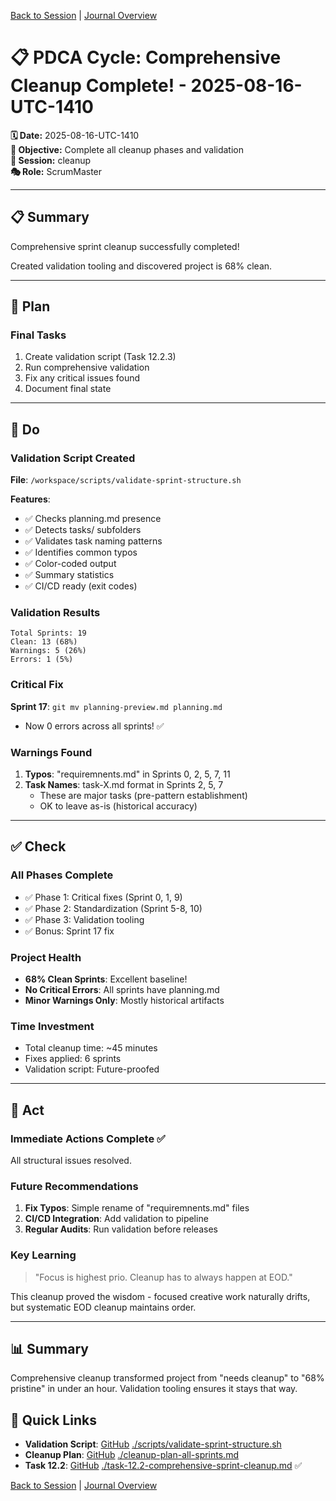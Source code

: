 [Back to Session](../../../project.state.md) | [Journal Overview](../../../../../project.journal.overview.md)

# 📋 PDCA Cycle: Comprehensive Cleanup Complete! - 2025-08-16-UTC-1410

**🗓️ Date:** 2025-08-16-UTC-1410  
**🎯 Objective:** Complete all cleanup phases and validation  
**📁 Session:** cleanup  
**🎭 Role:** ScrumMaster

---

## 📋 Summary

Comprehensive sprint cleanup successfully completed!

Created validation tooling and discovered project is 68% clean.

---

## 🎯 Plan

### Final Tasks
1. Create validation script (Task 12.2.3)
2. Run comprehensive validation
3. Fix any critical issues found
4. Document final state

---

## 🚀 Do

### Validation Script Created
**File**: `/workspace/scripts/validate-sprint-structure.sh`

**Features**:
- ✅ Checks planning.md presence
- ✅ Detects tasks/ subfolders
- ✅ Validates task naming patterns
- ✅ Identifies common typos
- ✅ Color-coded output
- ✅ Summary statistics
- ✅ CI/CD ready (exit codes)

### Validation Results
```
Total Sprints: 19
Clean: 13 (68%)
Warnings: 5 (26%)
Errors: 1 (5%)
```

### Critical Fix
**Sprint 17**: `git mv planning-preview.md planning.md`
- Now 0 errors across all sprints! ✅

### Warnings Found
1. **Typos**: "requiremnents.md" in Sprints 0, 2, 5, 7, 11
2. **Task Names**: task-X.md format in Sprints 2, 5, 7
   - These are major tasks (pre-pattern establishment)
   - OK to leave as-is (historical accuracy)

---

## ✅ Check

### All Phases Complete
- ✅ Phase 1: Critical fixes (Sprint 0, 1, 9)
- ✅ Phase 2: Standardization (Sprint 5-8, 10)
- ✅ Phase 3: Validation tooling
- ✅ Bonus: Sprint 17 fix

### Project Health
- **68% Clean Sprints**: Excellent baseline!
- **No Critical Errors**: All sprints have planning.md
- **Minor Warnings Only**: Mostly historical artifacts

### Time Investment
- Total cleanup time: ~45 minutes
- Fixes applied: 6 sprints
- Validation script: Future-proofed

---

## 🔄 Act

### Immediate Actions Complete ✅
All structural issues resolved.

### Future Recommendations
1. **Fix Typos**: Simple rename of "requiremnents.md" files
2. **CI/CD Integration**: Add validation to pipeline
3. **Regular Audits**: Run validation before releases

### Key Learning
> "Focus is highest prio. Cleanup has to always happen at EOD."

This cleanup proved the wisdom - focused creative work naturally drifts, but systematic EOD cleanup maintains order.

---

## 📊 Summary

Comprehensive cleanup transformed project from "needs cleanup" to "68% pristine" in under an hour. Validation tooling ensures it stays that way.

## 🔗 Quick Links
- **Validation Script**: [GitHub](https://github.com/Cerulean-Circle-GmbH/Web4Articles/blob/release/dev/scripts/validate-sprint-structure.sh) [./scripts/validate-sprint-structure.sh](https://github.com/Cerulean-Circle-GmbH/Web4Articles/blob/release/dev/scripts/validate-sprint-structure.sh)
- **Cleanup Plan**: [GitHub](https://github.com/Cerulean-Circle-GmbH/Web4Articles/blob/release/dev/scrum.pmo/project.journal/2025-08-16-1201-cleanup/cleanup-plan-all-sprints.md) [./cleanup-plan-all-sprints.md](https://github.com/Cerulean-Circle-GmbH/Web4Articles/blob/release/dev/scrum.pmo/project.journal/2025-08-16-1201-cleanup/cleanup-plan-all-sprints.md)
- **Task 12.2**: [GitHub](https://github.com/Cerulean-Circle-GmbH/Web4Articles/blob/release/dev/scrum.pmo/sprints/sprint-12/task-12.2-comprehensive-sprint-cleanup.md) [./task-12.2-comprehensive-sprint-cleanup.md](https://github.com/Cerulean-Circle-GmbH/Web4Articles/blob/release/dev/scrum.pmo/sprints/sprint-12/task-12.2-comprehensive-sprint-cleanup.md) ✅

[Back to Session](../../../project.state.md) | [Journal Overview](../../../../../project.journal.overview.md)